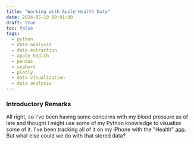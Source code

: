```yaml
---
title: "Working with Apple Health Data"
date: 2024-05-10 00:01:00
draft: true
toc: false
tags:
  - python
  - data analysis
  - data extraction
  - apple health
  - pandas
  - seaborn
  - plotly
  - data visualization
  - data analysis
---
```


### Introductory Remarks

All right, so I've been having some concerns with my blood pressure as of late and thought I might use some of my Python knowledge to visualize some of it.  I've been tracking all of it on my iPhone with the "Health" [app](https://www.apple.com/ios/health/).  But what else could we do with that stored data?
